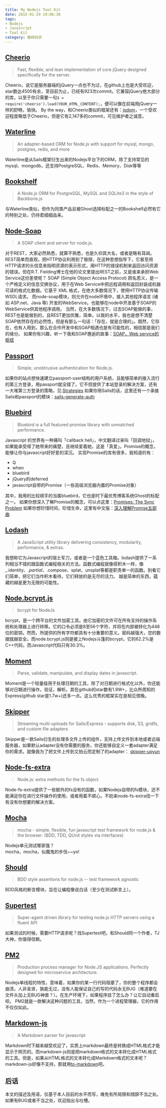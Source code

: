 ```yaml
---
title: My Nodejs Tool Kit
date: 2015-01-29 19:06:30
tags: 
- Nodejs
- Javascript
- Tool Kit
category: 搬砖码农
---
```



## [Cheerio](https://github.com/cheeriojs/cheerio)
> Fast, flexible, and lean implementation of core jQuery designed specifically for the server.

Cheerio，说它是服务器端的jQuery一点也不为过，在github上也是大受欢迎，star数达4500有余，至目前为止，已经有923次commit。它兼容jQuery绝大部分的库，以至于你只需要一句`$ = require('cheerio').load(YOUR_HTML_CONTENT);`，便可以像在前端用jQuery一样的舒畅，愉快。
By the way，和Cheerio类似的框架还有：[jsdom](https://github.com/tmpvar/jsdom)，一个受欢迎程度略低于Cheerio，但是它有2,147多的commit，可见维护者之诚意。

## [Waterline](https://github.com/balderdashy/waterline)
>An adapter-based ORM for Node.js with support for mysql, mongo, postgres, redis, and more

Waterline是从Sails框架衍生出来的Nodejs平台下的ORM，除了支持常见的mysql、mongodb，还支持PostgreSQL、Redis、Memory、Disk等等 

## [Bookshelf](https://github.com/tgriesser/bookshelf)
>A Node.js ORM for PostgreSQL, MySQL and SQLite3 in the style of Backbone.js

与Waterline类似，但作为同类产品且被Ghost选择标配之一的Bookshelf必然有它的特别之处，仍待君细细品来。

## [Node-Soap](https://github.com/vpulim/node-soap)
> A SOAP client and server for node.js.

对于REST，大家必然熟悉，就算不熟悉，也是久仰其大名，或者是略有耳闻。REST简单而直观，把HTTP协议利用到了极限，在这种思想指导下，它甚至用HTTP请求的头信息来指明资源的表示形式，用HTTP的错误机制来返回访问资源的错误。但在R.T. Fielding博士在他的论文里提出REST之前，又是谁来承担Web Service这份差使呢？
SOAP (Simple Object Access Protocol) 顾名思义，是一个严格定义的信息交换协议，用于在Web Service中把远程调用和返回封装成机器可读的格式化数据。它基于 XML 格式，在绝大多数情况下，使用HTTP协议传输WSDL请求。
而node-soap模块，则允许在node环境中，接入其他程序语言 (诸如 ASP.net、Java 等) 开发的WebService。也能够在node中开发基于SOAP的WebService供其他程序调用。
当然，在大多数情况下，过去SOAP能做的事，REST也是能做到的，且REST更加优雅，简单。以我的水平，我也是想不清楚SOAP依然存在的必然性，但是有那么一句话：「存在，就是合理的」。既然，它存在，也有人用到，那么在合作开发中和SOAP相遇也是有可能性的，相信那是我们的缘分。
如果你有兴趣，听一下我和SOAP邂逅的故事：[SOAP，Web service的枢纽](http://www.jianshu.com/p/5443f90e36de)

## [Passport](https://github.com/jaredhanson/passport)
> Simple, unobtrusive authentication for Node.js.

如果你的站点想快速建立passport-user结构的用户系统，且能够简单的接入流行的第三方登录，用passport就没错了。它不但提供了本站登录的解决方案，还有一大堆第三方登录的策略，见:[Strategies](https://github.com/jaredhanson/passport/wiki/Strategies#providers)
如果你用Sails的话，这里还有一个承接Sails和passport的模块：[sails-generate-auth](https://github.com/kasperisager/sails-generate-auth)

## [Bluebird](https://github.com/petkaantonov/bluebird)
> Bluebird is a full featured promise library with unmatched performance.

Javascript 的世界有一种痛叫「callback hell」，中文翻译过来叫「回调地狱」，如果能承受得了她带来的痛楚，且继续爱着她，这是「真爱」。Promise的概念，能够让你与javascript好好爱的深沉。
实现Promise的库有很多，我知道的有：
* Q
* when
* bluebird
* jQuery的deferred
* javascript自带的Promise（一些高级浏览器内置的Promise对象）

其中，我用的比较顺手的当属bluebird，它也是时下最优秀博客系统Ghost的标配之一。
如果你想深入了解Promise的概念，可以点这里：[Promises: The Sync Problem](http://blog.getify.com/promises-part-1/)
如果你想珍惜时间，珍惜生命，这里有中文版：[深入理解Promise五部曲](http://segmentfault.com/blog/kk_470661)

## [Lodash](https://github.com/lodash/lodash)
> A JavaScript utility library delivering consistency, modularity, performance, & extras.

我想称它为Javascript的瑞士军刀，或者是一个蓝色工具箱。lodash提供了一系列相当不错的跟函数式编程相关的方法。函数式编程就像搭积木一样，像_.identity、_.partial、_.compose、splat、unsplat等都是职责单一的函数。别看它们简单，把它们当作积木看待，它们释放的是无尽的活力。 越是简单的东西，蕴藏的越是更为无限的可能性。

## [Node.bcrypt.js](https://github.com/ncb000gt/node.bcrypt.js)
> bcrypt for NodeJs

bcrypt，是一个跨平台的文件加密工具。由它加密的文件可在所有支持的操作系统和处理器上进行转移。它的口令必须是8至56个字符，并将在内部被转化为448位的密钥。然而，所提供的所有字符都具有十分重要的意义。密码越强大，您的数据就越安全。而node.bcrypt.js则是披上Nodejs斗篷的bcrypt，它的62.2%是C++代码，而Javascript代码只有30.3%。

## [Moment](https://github.com/moment/moment)
> Parse, validate, manipulate, and display dates in javascript.

Moment是一个轻量级用于处理日期的工具，除了对日期进行格式化以外，你还能够对日期进行操作，验证，解析。其在github的star数有1.9W+，比众所周知的Express(github star是1.7w+)还多一点。这么优秀的框架实在是相见恨晚。

## [Skipper](https://github.com/balderdashy/skipper)
> Streaming multi-uploads for Sails/Express - supports disk, S3, gridfs, and custom file adapters

Skipper是一款Sails衍生的处理多文件上传的组件，支持上传文件到本地或者远端服务器，如果默认adapter没有你需要的服务，你还能够自定义一套adapter满足你的需求。就像我为了把文件上传到又拍云而定制了的adapter： [skipper-upyun](https://github.com/JerryC8080/skipper-upyun)

## [Node-fs-extra](https://github.com/jprichardson/node-fs-extra)
> Node.js: extra methods for the fs object.

Node-fs-extra提供了一些额外的fs没有的函数，如果Nodejs自带的fs模块，还不能满足你在进行文件操作的使用，或者用着不顺心。不妨来node-fs-extra找一下有没有你想要的解决方案。

## [Mocha](https://github.com/mochajs/mocha)
> mocha - simple, flexible, fun javascript test framework for node.js & the browser. (BDD, TDD, QUnit styles via interfaces)

Nodejs单元测试哪家强？   
mocha，mocha，似魔鬼的步伐~~yo!

## [Should](https://github.com/tj/should.js)
> BDD style assertions for node.js -- test framework agnostic

BDD风格的断言模块，旨在让编程像说白话（至少在测试断言上）。

## [Supertest](https://github.com/tj/supertest)
> Super-agent driven library for testing node.js HTTP servers using a fluent API

如果测试的时候，需要HTTP请求呢？找Supertest吧，和Should同一个作者，TJ大神，你值得信赖。

## [PM2](https://github.com/Unitech/PM2)
> Production process manager for Node.JS applications. Perfectly designed for microservice architecture.

Nodejs单线程的特性，意味着，如果你的某一行代码阻塞了，你的整个程序都会崩溃。人非圣贤，孰能无过，没有人能保证自己的写的代码永无BUG（难道要在文件头加上无BUG神兽？）。在生产环境下，如果程序挂了怎么办？让它自动重启呗。
PM2就是一款解决这种问题的工具，当然，作为一个进程管理器，它的作用不仅仅如此。

## [Markdown-js](https://github.com/evilstreak/markdown-js)
>A Markdown parser for javascript

Markdown时下越来越受欢迎了，实质上markdown最终是转换成HTML格式才能显示于网页的。而markdown-js则是把markdown格式的文本转化成HTML格式的工具。但是，如果从HTML格式的文本转化成Markdown格式的文本呢？markdown-js好像不支持，那就用[to-markdown](https://github.com/domchristie/to-markdown)吧。

## 后话
本文的描述及用语，仅基于本人目前的水平而写，难免有所局限和措辞不当之处。如果有BUG或者不当之处，欢迎指出与吐槽。



